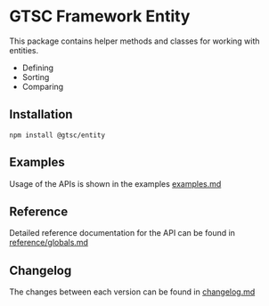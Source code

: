 # GTSC Framework Entity

This package contains helper methods and classes for working with entities.

- Defining
- Sorting
- Comparing

## Installation

```shell
npm install @gtsc/entity
```

## Examples

Usage of the APIs is shown in the examples [examples.md](examples.md)

## Reference

Detailed reference documentation for the API can be found in [reference/globals.md](reference/globals.md)

## Changelog

The changes between each version can be found in [changelog.md](changelog.md)
